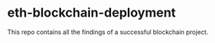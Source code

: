 # eth-blockchain-deployment
This repo contains all the findings of a successful blockchain project.
